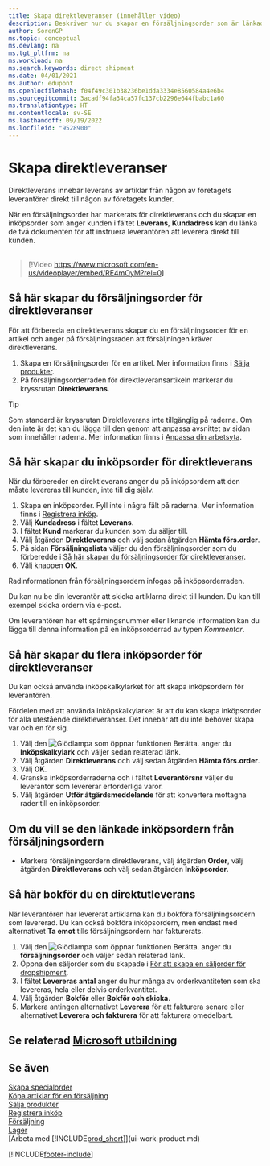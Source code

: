 ```yaml
---
title: Skapa direktleveranser (innehåller video)
description: Beskriver hur du skapar en försäljningsorder som är länkad till en inköpsorder för att tillåta leverans direkt från leverantören till kunden.
author: SorenGP
ms.topic: conceptual
ms.devlang: na
ms.tgt_pltfrm: na
ms.workload: na
ms.search.keywords: direct shipment
ms.date: 04/01/2021
ms.author: edupont
ms.openlocfilehash: f04f49c301b38236be1dda3334e8560584a4e6b4
ms.sourcegitcommit: 3acadf94fa34ca57fc137cb2296e644fbabc1a60
ms.translationtype: HT
ms.contentlocale: sv-SE
ms.lasthandoff: 09/19/2022
ms.locfileid: "9528900"
---
```

# <a name="make-drop-shipments"></a>Skapa direktleveranser

Direktleverans innebär leverans av artiklar från någon av företagets leverantörer direkt till någon av företagets kunder.

När en försäljningsorder har markerats för direktleverans och du skapar en inköpsorder som anger kunden i fältet **Leverans**, **Kundadress** kan du länka de två dokumenten för att instruera leverantören att leverera direkt till kunden.
<br><br>  
  
> [!Video https://www.microsoft.com/en-us/videoplayer/embed/RE4mOyM?rel=0]

## <a name="to-create-a-sales-order-for-drop-shipment"></a>Så här skapar du försäljningsorder för direktleveranser

För att förbereda en direktleverans skapar du en försäljningsorder för en artikel och anger på försäljningsraden att försäljningen kräver direktleverans.

1. Skapa en försäljningsorder för en artikel. Mer information finns i [Sälja produkter](sales-how-sell-products.md).
2. På försäljningsorderraden för direktleveransartikeln markerar du kryssrutan **Direktleverans**. 

> [!TIP]
> Som standard är kryssrutan Direktleverans inte tillgänglig på raderna. Om den inte är det kan du lägga till den genom att anpassa avsnittet av sidan som innehåller raderna. Mer information finns i [Anpassa din arbetsyta](ui-personalization-user.md).

## <a name="to-create-the-purchase-order-for-drop-shipment"></a>Så här skapar du inköpsorder för direktleverans

När du förbereder en direktleverans anger du på inköpsordern att den måste levereras till kunden, inte till dig själv.

1. Skapa en inköpsorder. Fyll inte i några fält på raderna. Mer information finns i [Registrera inköp](purchasing-how-record-purchases.md).
2. Välj **Kundadress** i fältet **Leverans**.
3. I fältet **Kund** markerar du kunden som du säljer till.
4. Välj åtgärden **Direktleverans** och välj sedan åtgärden **Hämta förs.order**.
5. På sidan **Försäljningslista** väljer du den försäljningsorder som du förberedde i [Så här skapar du försäljningsorder för direktleveranser](#to-create-a-sales-order-for-drop-shipment).
6. Välj knappen **OK**.

Radinformationen från försäljningsordern infogas på inköpsorderraden.

Du kan nu be din leverantör att skicka artiklarna direkt till kunden. Du kan till exempel skicka ordern via e-post. 

Om leverantören har ett spårningsnummer eller liknande information kan du lägga till denna information på en inköpsorderrad av typen *Kommentar*.  

## <a name="to-create-multiple-purchase-orders-for-drop-shipments"></a>Så här skapar du flera inköpsorder för direktleveranser

Du kan också använda inköpskalkylarket för att skapa inköpsordern för leverantören. 

Fördelen med att använda inköpskalkylarket är att du kan skapa inköpsorder för alla utestående direktleveranser. Det innebär att du inte behöver skapa var och en för sig.

1. Välj den ![Glödlampa som öppnar funktionen Berätta.](media/ui-search/search_small.png "Berätta för mig vad du vill göra") anger du **Inköpskalkylark** och väljer sedan relaterad länk.
2. Välj åtgärden **Direktleverans** och välj sedan åtgärden **Hämta förs.order**.
3. Välj **OK**.
4. Granska inköpsorderraderna och i fältet **Leverantörsnr** väljer du leverantör som levererar erforderliga varor. 
5. Välj åtgärden **Utför åtgärdsmeddelande** för att konvertera mottagna rader till en inköpsorder.

## <a name="to-view-the-linked-purchase-order-from-the-sales-order"></a>Om du vill se den länkade inköpsordern från försäljningsordern

* Markera försäljningsordern direktleverans, välj åtgärden **Order**, välj åtgärden **Direktleverans** och välj sedan åtgärden **Inköpsorder**.

## <a name="to-post-a-drop-shipment"></a>Så här bokför du en direktutleverans

När leverantören har levererat artiklarna kan du bokföra försäljningsordern som levererad. Du kan också bokföra inköpsordern, men endast med alternativet **Ta emot** tills försäljningsordern har fakturerats.

1. Välj den ![Glödlampa som öppnar funktionen Berätta.](media/ui-search/search_small.png "Berätta för mig vad du vill göra") anger du **försäljningsorder** och väljer sedan relaterad länk.
2. Öppna den säljorder som du skapade i [För att skapa en säljorder för dropshipment](#to-create-a-sales-order-for-drop-shipment).
3. I fältet **Levereras antal** anger du hur många av orderkvantiteten som ska levereras, hela eller delvis orderkvantitet.
4. Välj åtgärden **Bokför** eller **Bokför och skicka**.
5. Markera antingen alternativet **Leverera** för att fakturera senare eller alternativet **Leverera och fakturera** för att fakturera omedelbart.

## <a name="see-related-microsoft-training"></a>Se relaterad [Microsoft utbildning](/training/modules/create-sales-documents-dynamics-365-business-central/)

## <a name="see-also"></a>Se även

[Skapa specialorder](sales-how-to-create-special-orders.md)  
[Köpa artiklar för en försäljning](purchasing-how-purchase-products-sale.md)  
[Sälja produkter](sales-how-sell-products.md)  
[Registrera inköp](purchasing-how-record-purchases.md)  
[Försäljning](sales-manage-sales.md)  
[Lager](inventory-manage-inventory.md)  
[Arbeta med [!INCLUDE[prod_short](includes/prod_short.md)]](ui-work-product.md)


[!INCLUDE[footer-include](includes/footer-banner.md)]
